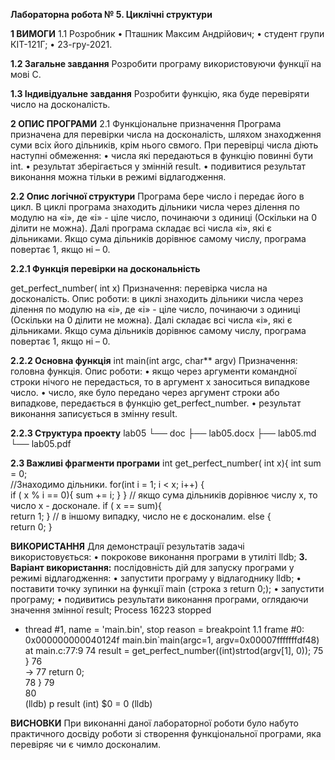 **Лабораторна робота № 5. Циклічні структури**

**1 ВИМОГИ**
1.1 Розробник
    • Пташник Максим Андрiйович;
    • студент групи КІТ-121Г;
    • 23-гру-2021.

**1.2 Загальне завдання**
Розробити програму використовуючи функції на мові С.

**1.3 Індивідуальне завдання**
Розробити функцію, яка буде перевіряти число на досконалість.

**2 ОПИС ПРОГРАМИ**
2.1 Функціональне призначення
Програма призначена для перевірки числа на досконалість, шляхом знаходження суми всіх його дільників, крім нього свмого.
При перевірці числа діють наступні обмеження:
    • числа які передаються в функцію повинні бути int.
    • результат зберігається у змінній result.
    • подивитися результат виконання можна тільки в режимі відлагодження.

**2.2 Опис логічної структури**
Програма бере  число і передає його в цикл. В циклі програма знаходить дільники числа через ділення по модулю на «і», де «і» - ціле число, починаючи з одиниці (Оскільки  на 0 ділити не можна). Далі програма  складає всі числа «і», які є дільниками. Якщо сума дільників дорівнює самому числу, програма повертає 1, якщо ні – 0.


**2.2.1 Функція перевірки на доскональність**

get_perfect_number( int x)
Призначення: перевірка числа на досконалість.
Опис роботи: в циклі знаходить дільники числа через ділення по модулю на «і», де «і» - ціле число, починаючи з одиниці (Оскільки  на 0 ділити не можна). Далі складає всі числа «і», які є дільниками. Якщо сума дільників дорівнює самому числу, програма повертає 1, якщо ні – 0.

**2.2.2 Основна функція**
int main(int argc, char** argv)
Призначення: головна функція.
Опис роботи:
    • якщо через аргументи командної строки нічого не передасться, то в аргумент x  заноситься випадкове число.
    • число, яке було передано через аргумент строки або випадкове, передається в функцію get_perfect_number.
    • результат виконання записується в змінну result.

**2.2.3 Структура проекту**
lab05
 └── doc
      ├── lab05.docx
      ├── lab05.md
      └── lab05.pdf








**2.3 Важливі фрагменти програми**
int get_perfect_number( int x){
  int sum = 0;      
 //Знаходимо дільники.
 for(int i = 1; i < x; i++) {            
         if ( x % i == 0){
                sum += i;
         }
        }
        // якщо сума дільників дорівнює числу х, то число х - досконале.
         if ( x == sum){                        
          return 1;
         }
        // в іншому випадку, число не є досконалим.
         else {                                
          return 0; 
         }
        

**ВИКОРИСТАННЯ**
Для демонстрації результатів задачі використовується:
    • покрокове виконання програми в утиліті lldb;
**3. Варіант використання:** послідовність дій для запуску програми у режимі відлагодження:
    • запустити програму у відлагоднику lldb;
    • поставити точку зупинки на функції main (строка з return 0;);
    • запустити програму;
    • подивитись результати виконання програми, оглядаючи значення змінної result;
Process 16223 stopped
* thread #1, name = 'main.bin', stop reason = breakpoint 1.1
    frame #0: 0x000000000040124f main.bin`main(argc=1, argv=0x00007fffffffdf48) at main.c:77:9
   74  	            result = get_perfect_number((int)strtod(argv[1], 0));
   75  	        }
   76  	
-> 77  	        return 0;    
   78  	}
   79  	
   80  	
(lldb) p result
(int) $0 = 0
(lldb) 

**ВИСНОВКИ**
При виконанні даної лабораторної роботи було набуто практичного досвіду роботи зі створення функціональної програми, яка перевіряє чи є чимло досконалим.
